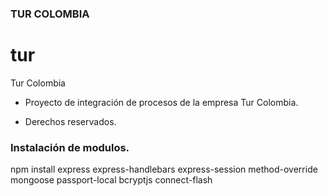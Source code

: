 ### TUR COLOMBIA

# tur
Tur Colombia

* Proyecto de integración de procesos de la empresa Tur Colombia.

* Derechos reservados.

### Instalación de modulos.

npm install express express-handlebars express-session method-override mongoose passport-local bcryptjs connect-flash


